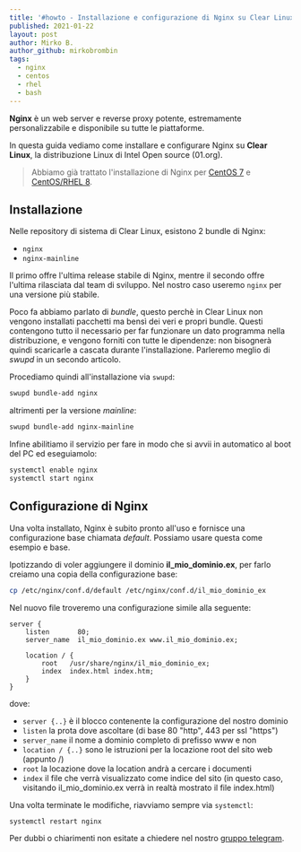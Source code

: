 ```yaml
---
title: '#howto - Installazione e configurazione di Nginx su Clear Linux'
published: 2021-01-22
layout: post
author: Mirko B.
author_github: mirkobrombin
tags:
  - nginx  
  - centos  
  - rhel  
  - bash
---
```

**Nginx** è un web server e reverse proxy potente, estremamente personalizzabile e disponibile su tutte le piattaforme.

In questa guida vediamo come installare e configurare Nginx su **Clear Linux**, la distribuzione Linux di Intel Open source (01.org).

> Abbiamo già trattato l'installazione di Nginx per [CentOS 7](https://linuxhub.it/articles/howto-installare-nginx-su-centos-7-e-configurazione-ssl) e  [CentOS/RHEL 8](https://linuxhub.it/articles/howto-installazione-di-nginx-su-centos-8-rhel-8-e-configurazione-ssl).

## Installazione
Nelle repository di sistema di Clear Linux, esistono 2 bundle di Nginx:
- `nginx`
- `nginx-mainline`

Il primo offre l'ultima release stabile di Nginx, mentre il secondo offre l'ultima rilasciata dal team di sviluppo. Nel nostro caso useremo `nginx` per una versione più stabile.

Poco fa abbiamo parlato di *bundle*, questo perchè in Clear Linux non vengono installati pacchetti ma bensì dei veri e propri bundle. Questi contengono tutto il necessario per far funzionare un dato programma nella distribuzione, e vengono forniti con tutte le dipendenze: non bisognerà quindi  scaricarle a cascata durante l'installazione. Parleremo meglio di *swupd* in un secondo articolo. 

Procediamo quindi all'installazione via `swupd`:

```bash
swupd bundle-add nginx
```

altrimenti per la versione *mainline*:

```bash
swupd bundle-add nginx-mainline
```

Infine abilitiamo il servizio per fare in modo che si avvii in automatico al boot del PC ed eseguiamolo:

```bash
systemctl enable nginx
systemctl start nginx
```

## Configurazione di Nginx
Una volta installato, Nginx è subito pronto all'uso e fornisce una configurazione base chiamata *default*. Possiamo usare questa come esempio e base.

Ipotizzando di voler aggiungere il dominio **il_mio_dominio.ex**, per farlo creiamo una copia della configurazione base:

```bash
cp /etc/nginx/conf.d/default /etc/nginx/conf.d/il_mio_dominio_ex
```

Nel nuovo file troveremo una configurazione simile alla seguente:
```nginx
server {
    listen       80;
    server_name  il_mio_dominio.ex www.il_mio_dominio.ex;

    location / {
        root   /usr/share/nginx/il_mio_dominio_ex;
        index  index.html index.htm;
    }
}
```

dove:
- `server {..}` è il blocco contenente la configurazione del nostro dominio
- `listen` la prota dove ascoltare (di base 80 "http", 443 per ssl "https")
- `server_name` il nome a dominio completo di prefisso www e non
- `location / {..}` sono le istruzioni per la locazione root del sito web (appunto /)
- `root` la locazione dove la location andrà a cercare i documenti
- `index` il file che verrà visualizzato come indice del sito (in questo caso, visitando il_mio_dominio.ex verrà in realtà mostrato il file index.html)

Una volta terminate le modifiche, riavviamo sempre via `systemctl`:

```bash
systemctl restart nginx
```

Per dubbi o chiarimenti non esitate a chiedere nel nostro <a href="https://t.me/gentedilinux">gruppo telegram</a>.